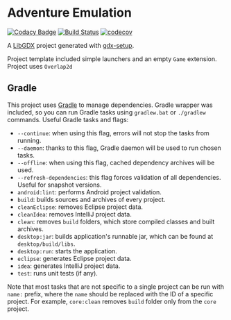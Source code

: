 # Adventure Emulation

[![Codacy Badge](https://api.codacy.com/project/badge/Grade/5b1b496318fa449aab45a7ec5de0a29d)](https://www.codacy.com/app/CoolONEOfficial/adventure-simulation?utm_source=github.com&utm_medium=referral&utm_content=CoolONEOfficial/adventure-simulation&utm_campaign=badger)
[![Build Status](https://travis-ci.com/CoolONEOfficial/adventure-simulation.svg?token=wfz5f29VzkAUQiKYXcZQ&branch=master)](https://travis-ci.com/CoolONEOfficial/adventure-simulation)
[![codecov](https://codecov.io/gh/CoolONEOfficial/adventure-simulation/branch/master/graph/badge.svg?token=W88P95Fwo1)](https://codecov.io/gh/CoolONEOfficial/adventure-simulation)

A [LibGDX](http://libgdx.badlogicgames.com/) project generated with [gdx-setup](https://github.com/czyzby/gdx-setup).

Project template included simple launchers and an empty `Game` extension.
Project uses `Overlap2d`

## Gradle

This project uses [Gradle](http://gradle.org/) to manage dependencies. Gradle wrapper was included, so you can run Gradle tasks using `gradlew.bat` or `./gradlew` commands. Useful Gradle tasks and flags:

- `--continue`: when using this flag, errors will not stop the tasks from running.
- `--daemon`: thanks to this flag, Gradle daemon will be used to run chosen tasks.
- `--offline`: when using this flag, cached dependency archives will be used.
- `--refresh-dependencies`: this flag forces validation of all dependencies. Useful for snapshot versions.
- `android:lint`: performs Android project validation.
- `build`: builds sources and archives of every project.
- `cleanEclipse`: removes Eclipse project data.
- `cleanIdea`: removes IntelliJ project data.
- `clean`: removes `build` folders, which store compiled classes and built archives.
- `desktop:jar`: builds application's runnable jar, which can be found at `desktop/build/libs`.
- `desktop:run`: starts the application.
- `eclipse`: generates Eclipse project data.
- `idea`: generates IntelliJ project data.
- `test`: runs unit tests (if any).

Note that most tasks that are not specific to a single project can be run with `name:` prefix, where the `name` should be replaced with the ID of a specific project.
For example, `core:clean` removes `build` folder only from the `core` project.